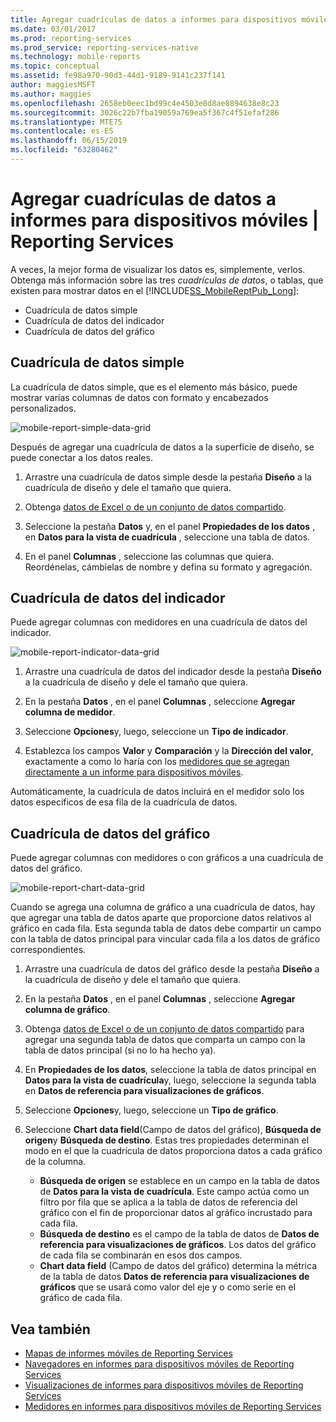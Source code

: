 ```yaml
---
title: Agregar cuadrículas de datos a informes para dispositivos móviles | Reporting Services | Microsoft Docs
ms.date: 03/01/2017
ms.prod: reporting-services
ms.prod_service: reporting-services-native
ms.technology: mobile-reports
ms.topic: conceptual
ms.assetid: fe98a970-90d3-44d1-9189-9141c237f141
author: maggiesMSFT
ms.author: maggies
ms.openlocfilehash: 2658eb0eec1bd99c4e4503e8d8ae8894638e8c23
ms.sourcegitcommit: 3026c22b7fba19059a769ea5f367c4f51efaf286
ms.translationtype: MTE75
ms.contentlocale: es-ES
ms.lasthandoff: 06/15/2019
ms.locfileid: "63280462"
---
```

# <a name="add-data-grids-to-mobile-reports--reporting-services"></a>Agregar cuadrículas de datos a informes para dispositivos móviles | Reporting Services
A veces, la mejor forma de visualizar los datos es, simplemente, verlos. Obtenga más información sobre las tres *cuadrículas de datos*, o tablas, que existen para mostrar datos en el [!INCLUDE[SS_MobileReptPub_Long](../../includes/ss-mobilereptpub-long.md)]:
* Cuadrícula de datos simple
* Cuadrícula de datos del indicador
* Cuadrícula de datos del gráfico

## <a name="simple-data-grid"></a>Cuadrícula de datos simple
La cuadrícula de datos simple, que es el elemento más básico, puede mostrar varias columnas de datos con formato y encabezados personalizados. 

![mobile-report-simple-data-grid](../../reporting-services/mobile-reports/media/mobile-report-simple-data-grid.png)

Después de agregar una cuadrícula de datos a la superficie de diseño, se puede conectar a los datos reales.

1. Arrastre una cuadrícula de datos simple desde la pestaña **Diseño** a la cuadrícula de diseño y dele el tamaño que quiera.

2. Obtenga [datos de Excel o de un conjunto de datos compartido](../../reporting-services/mobile-reports/data-for-reporting-services-mobile-reports.md).

3. Seleccione la pestaña **Datos** y, en el panel **Propiedades de los datos** , en **Datos para la vista de cuadrícula** , seleccione una tabla de datos.

4. En el panel **Columnas** , seleccione las columnas que quiera. Reordénelas, cámbielas de nombre y defina su formato y agregación. 

 
##  <a name="indicator-data-grid"></a>Cuadrícula de datos del indicador
Puede agregar columnas con medidores en una cuadrícula de datos del indicador.

![mobile-report-indicator-data-grid](../../reporting-services/mobile-reports/media/mobile-report-indicator-data-grid.png)

1. Arrastre una cuadrícula de datos del indicador desde la pestaña **Diseño** a la cuadrícula de diseño y dele el tamaño que quiera.

2. En la pestaña **Datos** , en el panel **Columnas** , seleccione **Agregar columna de medidor**. 

3. Seleccione **Opciones**y, luego, seleccione un **Tipo de indicador**. 

4. Establezca los campos **Valor** y **Comparación** y la **Dirección del valor**, exactamente a como lo haría con los [medidores que se agregan directamente a un informe para dispositivos móviles](../../reporting-services/mobile-reports/add-gauges-to-mobile-reports-reporting-services.md).

Automáticamente, la cuadrícula de datos incluirá en el medidor solo los datos específicos de esa fila de la cuadrícula de datos.  

## <a name="chart-data-grid"></a>Cuadrícula de datos del gráfico
Puede agregar columnas con medidores o con gráficos a una cuadrícula de datos del gráfico. 

![mobile-report-chart-data-grid](../../reporting-services/mobile-reports/media/mobile-report-chart-data-grid.png)

Cuando se agrega una columna de gráfico a una cuadrícula de datos, hay que agregar una tabla de datos aparte que proporcione datos relativos al gráfico en cada fila. Esta segunda tabla de datos debe compartir un campo con la tabla de datos principal para vincular cada fila a los datos de gráfico correspondientes. 

1. Arrastre una cuadrícula de datos del gráfico desde la pestaña **Diseño** a la cuadrícula de diseño y dele el tamaño que quiera.

2. En la pestaña **Datos** , en el panel **Columnas** , seleccione **Agregar columna de gráfico**. 

3. Obtenga [datos de Excel o de un conjunto de datos compartido](../../reporting-services/mobile-reports/data-for-reporting-services-mobile-reports.md) para agregar una segunda tabla de datos que comparta un campo con la tabla de datos principal (si no lo ha hecho ya).

4. En **Propiedades de los datos**, seleccione la tabla de datos principal en **Datos para la vista de cuadrícula**y, luego, seleccione la segunda tabla en **Datos de referencia para visualizaciones de gráficos**.

5. Seleccione **Opciones**y, luego, seleccione un **Tipo de gráfico**.
 
6. Seleccione **Chart data field**(Campo de datos del gráfico), **Búsqueda de origen**y **Búsqueda de destino**. 
   Estas tres propiedades determinan el modo en el que la cuadrícula de datos proporciona datos a cada gráfico de la columna.
   
   *   **Búsqueda de origen** se establece en un campo en la tabla de datos de **Datos para la vista de cuadrícula**. Este campo actúa como un filtro por fila que se aplica a la tabla de datos de referencia del gráfico con el fin de proporcionar datos al gráfico incrustado para cada fila. 
   * **Búsqueda de destino** es el campo de la tabla de datos de **Datos de referencia para visualizaciones de gráficos**. Los datos del gráfico de cada fila se combinarán en esos dos campos.   
   * **Chart data field** (Campo de datos del gráfico) determina la métrica de la tabla de datos **Datos de referencia para visualizaciones de gráficos** que se usará como valor del eje y o como serie en el gráfico de cada fila.  

## <a name="see-also"></a>Vea también 
* [Mapas de informes móviles de Reporting Services](../../reporting-services/mobile-reports/maps-in-reporting-services-mobile-reports.md)
* [Navegadores en informes para dispositivos móviles de Reporting Services](../../reporting-services/mobile-reports/add-navigators-to-reporting-services-mobile-reports.md)
* [Visualizaciones de informes para dispositivos móviles de Reporting Services](../../reporting-services/mobile-reports/add-visualizations-to-reporting-services-mobile-reports.md)
* [Medidores en informes para dispositivos móviles de Reporting Services](../../reporting-services/mobile-reports/add-gauges-to-mobile-reports-reporting-services.md)  
 
  
